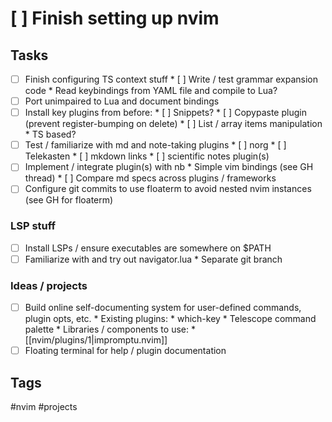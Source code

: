 # [ ] Finish setting up nvim

## Tasks

* [ ] Finish configuring TS context stuff
        * [ ] Write / test grammar expansion code
                * Read keybindings from YAML file and compile to Lua?
* [ ] Port unimpaired to Lua and document bindings
* [ ] Install key plugins from before:
        * [ ] Snippets?
        * [ ] Copypaste plugin (prevent register-bumping on delete)
        * [ ] List / array items manipulation
                * TS based?
* [ ] Test / familiarize with md and note-taking plugins
        * [ ] norg
        * [ ] Telekasten
        * [ ] mkdown links
        * [ ] scientific notes plugin(s)
* [ ] Implement / integrate plugin(s) with nb
        * Simple vim bindings (see GH thread)
        * [ ] Compare md specs across plugins / frameworks
* [ ] Configure git commits to use floaterm to avoid nested nvim instances (see GH for floaterm)

### LSP stuff

* [ ] Install LSPs / ensure executables are somewhere on $PATH
* [ ] Familiarize with and try out navigator.lua
        * Separate git branch

### Ideas / projects

* [ ] Build online self-documenting system for user-defined commands, plugin opts, etc.
        * Existing plugins:
                * which-key
                * Telescope command palette
        * Libraries / components to use:
                * [[nvim/plugins/1|impromptu.nvim]]
* [ ] Floating terminal for help / plugin documentation

## Tags

#nvim #projects
